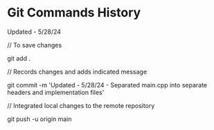 # Git Commands History

Updated - 5/28/24

// To save changes

git add .

// Records changes and adds indicated message

git commit -m 'Updated - 5/28/24 - Separated main.cpp into separate headers and implementation files'

// Integrated local changes to the remote repository

git push -u origin main
